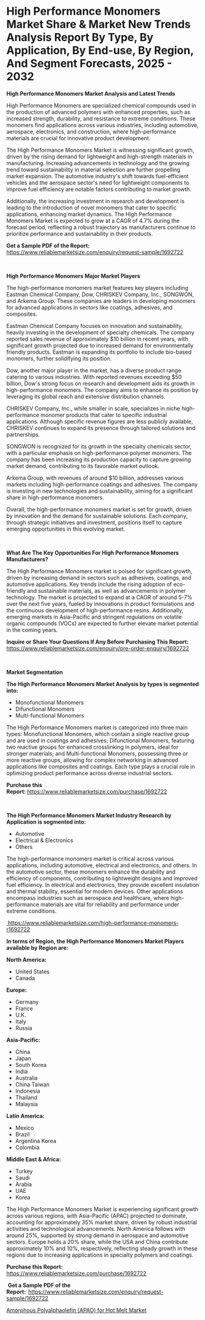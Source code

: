 <p><h1>High Performance Monomers Market Share & Market New Trends Analysis Report By Type, By Application, By End-use, By Region, And Segment Forecasts, 2025 - 2032</h1></p><p><strong>High Performance Monomers Market Analysis and Latest Trends</strong></p>
<p><p>High Performance Monomers are specialized chemical compounds used in the production of advanced polymers with enhanced properties, such as increased strength, durability, and resistance to extreme conditions. These monomers find applications across various industries, including automotive, aerospace, electronics, and construction, where high-performance materials are crucial for innovative product development.</p><p>The High Performance Monomers Market is witnessing significant growth, driven by the rising demand for lightweight and high-strength materials in manufacturing. Increasing advancements in technology and the growing trend toward sustainability in material selection are further propelling market expansion. The automotive industry's shift towards fuel-efficient vehicles and the aerospace sector's need for lightweight components to improve fuel efficiency are notable factors contributing to market growth.</p><p>Additionally, the increasing investment in research and development is leading to the introduction of novel monomers that cater to specific applications, enhancing market dynamics. The High Performance Monomers Market is expected to grow at a CAGR of 4.7% during the forecast period, reflecting a robust trajectory as manufacturers continue to prioritize performance and sustainability in their products.</p></p>
<p><strong>Get a Sample PDF of the Report:&nbsp;</strong> <a href="https://www.reliablemarketsize.com/enquiry/request-sample/1692722?utm_campaign=2462&utm_medium=2&utm_source=Github&utm_content=ia&utm_term=27032025&utm_id=high-performance-monomers">https://www.reliablemarketsize.com/enquiry/request-sample/1692722</a></p>
<p>&nbsp;</p>
<p><strong>High Performance Monomers Major Market Players</strong></p>
<p><p>The high-performance monomers market features key players including Eastman Chemical Company, Dow, CHRISKEV Company, Inc., SONGWON, and Arkema Group. These companies are leaders in developing monomers for advanced applications in sectors like coatings, adhesives, and composites.</p><p>Eastman Chemical Company focuses on innovation and sustainability, heavily investing in the development of specialty chemicals. The company reported sales revenue of approximately $10 billion in recent years, with significant growth projected due to increased demand for environmentally friendly products. Eastman is expanding its portfolio to include bio-based monomers, further solidifying its position.</p><p>Dow, another major player in the market, has a diverse product range catering to various industries. With reported revenues exceeding $50 billion, Dow's strong focus on research and development aids its growth in high-performance monomers. The company aims to enhance its position by leveraging its global reach and extensive distribution channels.</p><p>CHRISKEV Company, Inc., while smaller in scale, specializes in niche high-performance monomer products that cater to specific industrial applications. Although specific revenue figures are less publicly available, CHRISKEV continues to expand its presence through tailored solutions and partnerships.</p><p>SONGWON is recognized for its growth in the specialty chemicals sector, with a particular emphasis on high-performance polymer monomers. The company has been increasing its production capacity to capture growing market demand, contributing to its favorable market outlook.</p><p>Arkema Group, with revenues of around $10 billion, addresses various markets including high-performance coatings and adhesives. The company is investing in new technologies and sustainability, aiming for a significant share in high-performance monomers.</p><p>Overall, the high-performance monomers market is set for growth, driven by innovation and the demand for sustainable solutions. Each company, through strategic initiatives and investment, positions itself to capture emerging opportunities in this evolving market.</p></p>
<p>&nbsp;</p>
<p><strong>What Are The Key Opportunities For High Performance Monomers Manufacturers?</strong></p>
<p><p>The High Performance Monomers market is poised for significant growth, driven by increasing demand in sectors such as adhesives, coatings, and automotive applications. Key trends include the rising adoption of eco-friendly and sustainable materials, as well as advancements in polymer technology. The market is projected to expand at a CAGR of around 5-7% over the next five years, fueled by innovations in product formulations and the continuous development of high-performance resins. Additionally, emerging markets in Asia-Pacific and stringent regulations on volatile organic compounds (VOCs) are expected to further elevate market potential in the coming years.</p></p>
<p><strong>Inquire or Share Your Questions If Any Before Purchasing This Report:</strong> <a href="https://www.reliablemarketsize.com/enquiry/pre-order-enquiry/1692722?utm_campaign=2462&utm_medium=2&utm_source=Github&utm_content=ia&utm_term=27032025&utm_id=high-performance-monomers">https://www.reliablemarketsize.com/enquiry/pre-order-enquiry/1692722</a></p>
<p>&nbsp;</p>
<p><strong>Market Segmentation</strong></p>
<p><strong>The High Performance Monomers Market Analysis by types is segmented into:</strong></p>
<p><ul><li>Monofunctional Monomers</li><li>Difunctional Monomers</li><li>Multi-functional Monomers</li></ul></p>
<p><p>The High Performance Monomers market is categorized into three main types: Monofunctional Monomers, which contain a single reactive group and are used in coatings and adhesives; Difunctional Monomers, featuring two reactive groups for enhanced crosslinking in polymers, ideal for stronger materials; and Multi-functional Monomers, possessing three or more reactive groups, allowing for complex networking in advanced applications like composites and coatings. Each type plays a crucial role in optimizing product performance across diverse industrial sectors.</p></p>
<p><strong>Purchase this Report:&nbsp;</strong><a href="https://www.reliablemarketsize.com/purchase/1692722?utm_campaign=2462&utm_medium=2&utm_source=Github&utm_content=ia&utm_term=27032025&utm_id=high-performance-monomers">https://www.reliablemarketsize.com/purchase/1692722</a></p>
<p>&nbsp;</p>
<p><strong>The High Performance Monomers Market Industry Research by Application is segmented into:</strong></p>
<p><ul><li>Automotive</li><li>Electrical & Electronics</li><li>Others</li></ul></p>
<p><p>The high-performance monomers market is critical across various applications, including automotive, electrical and electronics, and others. In the automotive sector, these monomers enhance the durability and efficiency of components, contributing to lightweight designs and improved fuel efficiency. In electrical and electronics, they provide excellent insulation and thermal stability, essential for modern devices. Other applications encompass industries such as aerospace and healthcare, where high-performance materials are vital for reliability and performance under extreme conditions.</p></p>
<p><a href="https://www.reliablemarketsize.com/high-performance-monomers-r1692722?utm_campaign=2462&utm_medium=2&utm_source=Github&utm_content=ia&utm_term=27032025&utm_id=high-performance-monomers">&nbsp;https://www.reliablemarketsize.com/high-performance-monomers-r1692722</a></p>
<p><strong>In terms of Region, the High Performance Monomers Market Players available by Region are:</strong></p>
<p>
    <p> <strong> North America: </strong>
        <ul>
            <li>United States</li>
            <li>Canada</li>
        </ul>
        </p> 
    <p> <strong> Europe: </strong>
        <ul>
            <li>Germany</li>
            <li>France</li>
            <li>U.K.</li>
            <li>Italy</li>
            <li>Russia</li>
        </ul>
        </p> 
    <p> <strong> Asia-Pacific: </strong>
        <ul>
            <li>China</li>
            <li>Japan</li>
            <li>South Korea</li>
            <li>India</li>
            <li>Australia</li>
            <li>China Taiwan</li>
            <li>Indonesia</li>
            <li>Thailand</li>
            <li>Malaysia</li>
        </ul>
        </p> 
    <p> <strong> Latin America: </strong>
        <ul>
            <li>Mexico</li>
            <li>Brazil</li>
            <li>Argentina Korea</li>
            <li>Colombia</li>
        </ul>
        </p> 
    <p> <strong> Middle East & Africa: </strong>
        <ul>
            <li>Turkey</li>
            <li>Saudi</li>
            <li>Arabia</li>
            <li>UAE</li>
            <li>Korea</li>
        </ul>
    </p>
    </p>
<p><p>The High Performance Monomers Market is experiencing significant growth across various regions, with Asia-Pacific (APAC) projected to dominate, accounting for approximately 35% market share, driven by robust industrial activities and technological advancements. North America follows with around 25%, supported by strong demand in aerospace and automotive sectors. Europe holds a 20% share, while the USA and China contribute approximately 10% and 10%, respectively, reflecting steady growth in these regions due to increasing applications in specialty polymers and coatings.</p></p>
<p><strong>Purchase this Report: </strong><a href="https://www.reliablemarketsize.com/purchase/1692722?utm_campaign=2462&utm_medium=2&utm_source=Github&utm_content=ia&utm_term=27032025&utm_id=high-performance-monomers">https://www.reliablemarketsize.com/purchase/1692722</a></p>
<p>&nbsp;<strong>Get a Sample PDF of the Report:&nbsp;&nbsp;</strong><a href="https://www.reliablemarketsize.com/enquiry/request-sample/1692722?utm_campaign=2462&utm_medium=2&utm_source=Github&utm_content=ia&utm_term=27032025&utm_id=high-performance-monomers">https://www.reliablemarketsize.com/enquiry/request-sample/1692722</a></p>
<p><strong></strong></p>
<p><p><a href="https://github.com/mayabungard8092/Market-Research-Report-List-1/blob/main/amorphous-polyalphaolefin-apao-for-hot-melt-market.md?utm_campaign=2462&utm_medium=2&utm_source=Github&utm_content=ia&utm_term=27032025&utm_id=high-performance-monomers">Amorphous Polyalphaolefin (APAO) for Hot Melt Market</a></p></p>